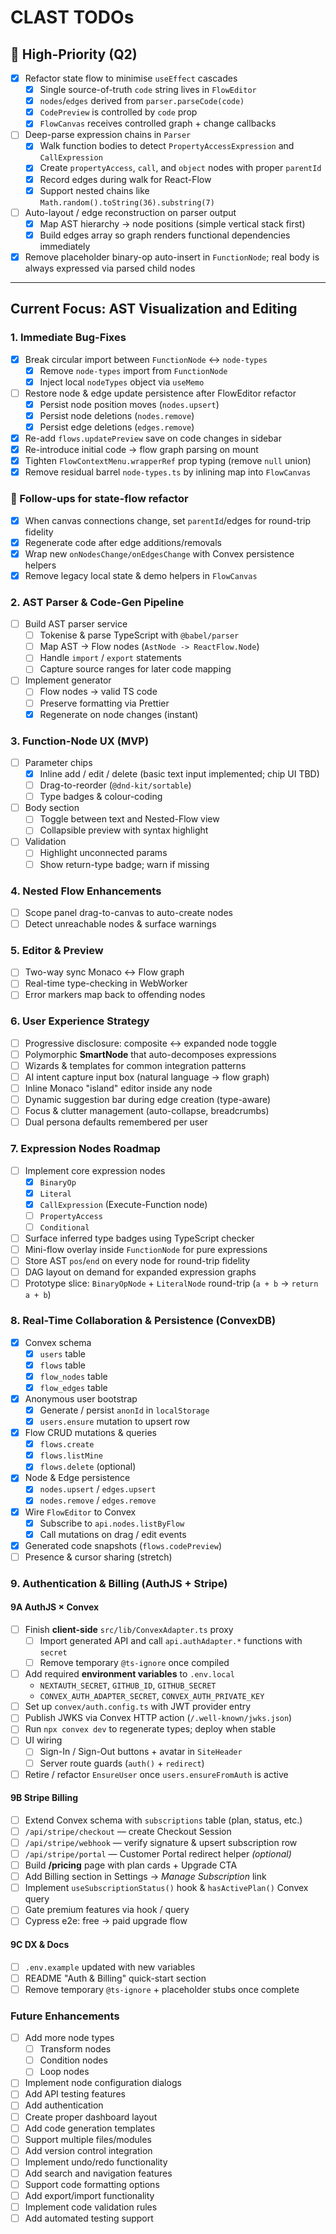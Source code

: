 # CLAST TODOs

## 🚨 High-Priority (Q2)

- [x] Refactor state flow to minimise `useEffect` cascades
  - [x] Single source-of-truth `code` string lives in `FlowEditor`
  - [x] `nodes`/`edges` derived from `parser.parseCode(code)`
  - [x] `CodePreview` is controlled by `code` prop
  - [x] `FlowCanvas` receives controlled graph + change callbacks
- [ ] Deep-parse expression chains in `Parser`
  - [x] Walk function bodies to detect `PropertyAccessExpression` and `CallExpression`
  - [x] Create `propertyAccess`, `call`, and `object` nodes with proper `parentId`
  - [x] Record edges during walk for React-Flow
  - [x] Support nested chains like `Math.random().toString(36).substring(7)`
- [ ] Auto-layout / edge reconstruction on parser output
  - [x] Map AST hierarchy → node positions (simple vertical stack first)
  - [x] Build edges array so graph renders functional dependencies immediately
- [x] Remove placeholder binary-op auto-insert in `FunctionNode`; real body is always expressed via parsed child nodes

---

## Current Focus: AST Visualization and Editing

### 1. Immediate Bug-Fixes

- [x] Break circular import between `FunctionNode` ↔ `node-types`
  - [x] Remove `node-types` import from `FunctionNode`
  - [x] Inject local `nodeTypes` object via `useMemo`
- [ ] Restore node & edge update persistence after FlowEditor refactor
  - [x] Persist node position moves (`nodes.upsert`)
  - [x] Persist node deletions (`nodes.remove`)
  - [x] Persist edge deletions (`edges.remove`)
- [x] Re-add `flows.updatePreview` save on code changes in sidebar
- [x] Re-introduce initial code → flow graph parsing on mount
- [x] Tighten `FlowContextMenu.wrapperRef` prop typing (remove `null` union)
- [x] Remove residual barrel `node-types.ts` by inlining map into `FlowCanvas`

### 🚧 Follow-ups for state-flow refactor
  - [x] When canvas connections change, set `parentId`/edges for round-trip fidelity
  - [x] Regenerate code after edge additions/removals
  - [x] Wrap new `onNodesChange/onEdgesChange` with Convex persistence helpers
  - [x] Remove legacy local state & demo helpers in `FlowCanvas`

### 2. AST Parser & Code-Gen Pipeline

- [ ] Build AST parser service
  - [ ] Tokenise & parse TypeScript with `@babel/parser`
  - [ ] Map AST → Flow nodes (`AstNode -> ReactFlow.Node`)
  - [ ] Handle `import` / `export` statements
  - [ ] Capture source ranges for later code mapping
- [ ] Implement generator
  - [ ] Flow nodes → valid TS code
  - [ ] Preserve formatting via Prettier
  - [x] Regenerate on node changes (instant)

### 3. Function-Node UX (MVP)

- [ ] Parameter chips
  - [x] Inline add / edit / delete (basic text input implemented; chip UI TBD)
  - [ ] Drag-to-reorder (`@dnd-kit/sortable`)
  - [ ] Type badges & colour-coding
- [ ] Body section
  - [ ] Toggle between text and Nested-Flow view
  - [ ] Collapsible preview with syntax highlight
- [ ] Validation
  - [ ] Highlight unconnected params
  - [ ] Show return-type badge; warn if missing

### 4. Nested Flow Enhancements

- [ ] Scope panel drag-to-canvas to auto-create nodes
- [ ] Detect unreachable nodes & surface warnings

### 5. Editor & Preview

- [ ] Two-way sync Monaco ↔ Flow graph
- [ ] Real-time type-checking in WebWorker
- [ ] Error markers map back to offending nodes

### 6. User Experience Strategy

- [ ] Progressive disclosure: composite ↔ expanded node toggle
- [ ] Polymorphic **SmartNode** that auto-decomposes expressions
- [ ] Wizards & templates for common integration patterns
- [ ] AI intent capture input box (natural language → flow graph)
- [ ] Inline Monaco "island" editor inside any node
- [ ] Dynamic suggestion bar during edge creation (type-aware)
- [ ] Focus & clutter management (auto-collapse, breadcrumbs)
- [ ] Dual persona defaults remembered per user

### 7. Expression Nodes Roadmap

- [ ] Implement core expression nodes
  - [x] `BinaryOp`
  - [x] `Literal`
  - [x] `CallExpression` (Execute-Function node)
  - [ ] `PropertyAccess`
  - [ ] `Conditional`
- [ ] Surface inferred type badges using TypeScript checker
- [ ] Mini-flow overlay inside `FunctionNode` for pure expressions
- [ ] Store AST `pos`/`end` on every node for round-trip fidelity
- [ ] DAG layout on demand for expanded expression graphs
- [ ] Prototype slice: `BinaryOpNode` + `LiteralNode` round-trip (`a + b` → `return a + b`)

### 8. Real-Time Collaboration & Persistence (ConvexDB)

- [x] Convex schema
  - [x] `users` table
  - [x] `flows` table
  - [x] `flow_nodes` table
  - [x] `flow_edges` table
- [x] Anonymous user bootstrap
  - [x] Generate / persist `anonId` in `localStorage`
  - [x] `users.ensure` mutation to upsert row
- [x] Flow CRUD mutations & queries
  - [x] `flows.create`
  - [x] `flows.listMine`
  - [x] `flows.delete` (optional)
- [x] Node & Edge persistence
  - [x] `nodes.upsert` / `edges.upsert`
  - [x] `nodes.remove` / `edges.remove`
- [x] Wire `FlowEditor` to Convex
  - [x] Subscribe to `api.nodes.listByFlow`
  - [x] Call mutations on drag / edit events
- [x] Generated code snapshots (`flows.codePreview`)
- [ ] Presence & cursor sharing (stretch)

### 9. Authentication & Billing (AuthJS + Stripe)

#### 9A  AuthJS × Convex

- [ ] Finish **client-side** `src/lib/ConvexAdapter.ts` proxy
  - [ ] Import generated API and call `api.authAdapter.*` functions with `secret`
  - [ ] Remove temporary `@ts-ignore` once compiled
- [ ] Add required **environment variables** to `.env.local`
  - `NEXTAUTH_SECRET`, `GITHUB_ID`, `GITHUB_SECRET`
  - `CONVEX_AUTH_ADAPTER_SECRET`, `CONVEX_AUTH_PRIVATE_KEY`
- [ ] Set up `convex/auth.config.ts` with JWT provider entry
- [ ] Publish JWKS via Convex HTTP action (`/.well-known/jwks.json`)
- [ ] Run `npx convex dev` to regenerate types; deploy when stable
- [ ] UI wiring
  - [ ] Sign-In / Sign-Out buttons + avatar in `SiteHeader`
  - [ ] Server route guards (`auth()` + `redirect`)
- [ ] Retire / refactor `EnsureUser` once `users.ensureFromAuth` is active

#### 9B  Stripe Billing

- [ ] Extend Convex schema with `subscriptions` table (plan, status, etc.)
- [ ] `/api/stripe/checkout` — create Checkout Session
- [ ] `/api/stripe/webhook` — verify signature & upsert subscription row
- [ ] `/api/stripe/portal` — Customer Portal redirect helper _(optional)_
- [ ] Build **/pricing** page with plan cards + Upgrade CTA
- [ ] Add Billing section in Settings → *Manage Subscription* link
- [ ] Implement `useSubscriptionStatus()` hook & `hasActivePlan()` Convex query
- [ ] Gate premium features via hook / query
- [ ] Cypress e2e: free → paid upgrade flow

#### 9C  DX & Docs

- [ ] `.env.example` updated with new variables
- [ ] README "Auth & Billing" quick-start section
- [ ] Remove temporary `@ts-ignore` + placeholder stubs once complete

### Future Enhancements
- [ ] Add more node types
  - [ ] Transform nodes
  - [ ] Condition nodes
  - [ ] Loop nodes
- [ ] Implement node configuration dialogs
- [ ] Add API testing features
- [ ] Add authentication
- [ ] Create proper dashboard layout
- [ ] Add code generation templates
- [ ] Support multiple files/modules
- [ ] Add version control integration
- [ ] Implement undo/redo functionality
- [ ] Add search and navigation features
- [ ] Support code formatting options
- [ ] Add export/import functionality
- [ ] Implement code validation rules
- [ ] Add automated testing support 